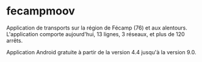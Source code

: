 # fecampmoov
Application de transports sur la région de Fécamp (76) et aux alentours. L'application comporte aujourd'hui, 13 lignes, 3 réseaux, et plus de 120 arrêts.

Application Android gratuite à partir de la version 4.4 jusqu'à la version 9.0.
